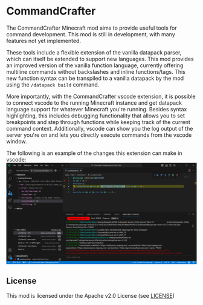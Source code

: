 # CommandCrafter

The CommandCrafter Minecraft mod aims to provide
useful tools for command development. This mod
is still in development, with many features not yet
implemented.

These tools include a flexible extension of the vanilla
datapack parser, which can itself be extended to
support new languages. This mod provides an
improved version of the vanilla function language,
currently offering multiline commands without
backslashes and inline functions/tags.
This new function syntax can be transpiled to
a vanilla datapack by the mod using the `/datapack build`
command.

More importantly, with the CommandCrafter vscode extension,
it is possible to connect vscode to the running Minecraft
instance and get datapack language support for whatever
Minecraft you're running. Besides syntax highlighting, this
includes debugging functionality
that allows you to set breakpoints and step through functions
while keeping track of the current command context. Additionally,
vscode can show you the log output of the server you're on and
lets you directly execute commands from the vscode window.

The following is an example of the changes this extension can
make in vscode:
![A screenshot of vscode](editor_extensions/vscode/ExampleImage.png)

## License

This mod is licensed under the Apache v2.0 License (see [LICENSE](LICENSE))
